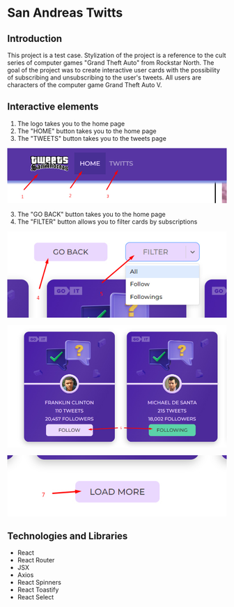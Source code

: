 # San Andreas Twitts
## Introduction
This project is a test case. Stylization of the project is a reference to the cult series of computer games "Grand Theft Auto" from Rockstar North. The goal of the project was to create interactive user cards with the possibility of subscribing and unsubscribing to the user's tweets. All users are characters of the computer game Grand Theft Auto V.

## Interactive elements
1. The logo takes you to the home page
2. The "HOME" button takes you to the home page
3. The "TWEETS" button takes you to the tweets page

![](./assets/screenshot1.jpg)

3. The "GO BACK" button takes you to the home page
4. The "FILTER" button allows you to filter cards by subscriptions

![](./assets/screenshot2.jpg)

![](./assets/screenshot3.jpg)

![](./assets/screenshot4.jpg)

## Technologies and Libraries
* React
* React Router
* JSX
* Axios
* React Spinners
* React Toastify
* React Select
